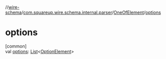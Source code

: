 //[wire-schema](../../../index.md)/[com.squareup.wire.schema.internal.parser](../index.md)/[OneOfElement](index.md)/[options](options.md)

# options

[common]\
val [options](options.md): [List](https://kotlinlang.org/api/latest/jvm/stdlib/kotlin.collections/-list/index.html)&lt;[OptionElement](../-option-element/index.md)&gt;
